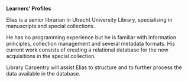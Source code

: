 **Learners' Profiles**

Elias is a senior librarian in Utrecht University Library, specialising in manuscripts and special collections. 

He has no programming experience but he is familiar with information principles, collection management and several metadata formats.
His current work consists of creating a relational database for the new acquisitions in the special collection. 

Library Carpentry will assist Elias to structure and to further process the data available in the database. 
